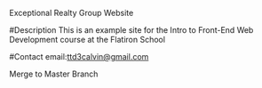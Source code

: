 Exceptional Realty Group Website

#Description
This is an example site for the Intro to Front-End Web Development course at the Flatiron School

#Contact
email:ttd3calvin@gmail.com

Merge to Master Branch
